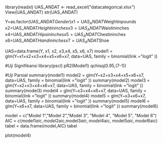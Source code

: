 library(readxl)
UAS_ANDAT <- read_excel("datacategorical.xlsx")
View(UAS_ANDAT)
str(UAS_ANDAT)

Y=as.factor(UAS_ANDAT$Gender)
x1=UAS_ANDAT$Weightinpounds
x2=UAS_ANDAT$Heightininches
x3=UAS_ANDAT$Waistininches
x4=UAS_ANDAT$Hipsininches
x5=UAS_ANDAT$Chestininches
x6=UAS_ANDAT$Handininches
x7=UAS_ANDAT$Shoe

UAS=data.frame(Y, x1, x2, x3,x4, x5, x6, x7)
model1 = glm(Y~x1+x2+x3+x4+x5+x6+x7, data=UAS, family = binomial(link ="logit" ))

#Uji Signifikansi
library(pscl)
pR2(Model1)
qchisq(0.95,(7-1))

#Uji Parsial
summary(model1)
model2 = glm(Y~x2+x3+x4+x5+x6+x7, data=UAS, family = binomial(link ="logit" ))
summary(model2)
model3 = glm(Y~x2+x3+x4+x6+x7, data=UAS, family = binomial(link ="logit" ))
summary(model3)
model4 = glm(Y~x3+x4+x6+x7, data=UAS, family = binomial(link ="logit" ))
summary(model4)
model5 = glm(Y~x3+x6+x7, data=UAS, family = binomial(link ="logit" ))
summary(model5)
model6 = glm(Y~x6+x7, data=UAS, family = binomial(link ="logit" ))
summary(model6)

model = c("Model 1","Model 2","Model 3", "Model 4", "Model 5", "Model 6")
AIC = c(model1$aic,model2$aic,model3$aic, model4$aic, model5$aic, model6$aic)
tabel = data.frame(model,AIC)
tabel

plot(model4)
